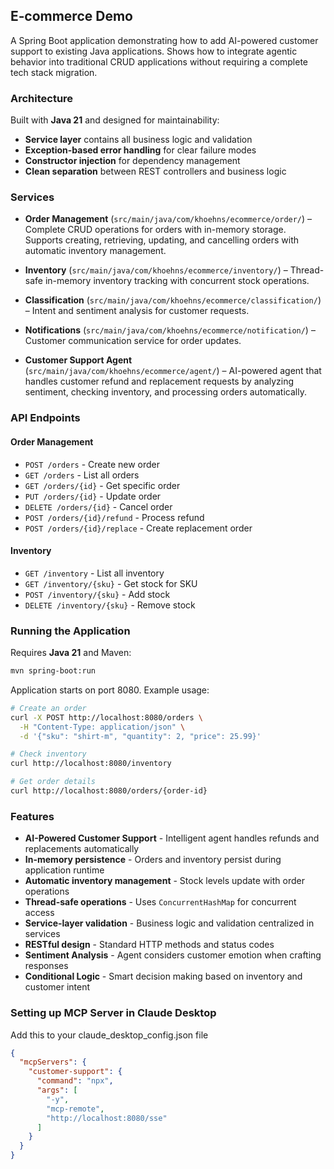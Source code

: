 ## E‑commerce Demo

A Spring Boot application demonstrating how to add AI-powered customer support to existing Java applications. Shows how to integrate agentic behavior into traditional CRUD applications without requiring a complete tech stack migration.

### Architecture

Built with **Java 21** and designed for maintainability:
- **Service layer** contains all business logic and validation
- **Exception-based error handling** for clear failure modes
- **Constructor injection** for dependency management
- **Clean separation** between REST controllers and business logic

### Services

- **Order Management** (`src/main/java/com/khoehns/ecommerce/order/`) – 
  Complete CRUD operations for orders with in-memory storage. Supports creating, retrieving, updating, and cancelling orders with automatic inventory management.

- **Inventory** (`src/main/java/com/khoehns/ecommerce/inventory/`) –
  Thread-safe in-memory inventory tracking with concurrent stock operations.

- **Classification** (`src/main/java/com/khoehns/ecommerce/classification/`) –
  Intent and sentiment analysis for customer requests.

- **Notifications** (`src/main/java/com/khoehns/ecommerce/notification/`) –
  Customer communication service for order updates.

- **Customer Support Agent** (`src/main/java/com/khoehns/ecommerce/agent/`) –
  AI-powered agent that handles customer refund and replacement requests by analyzing sentiment, checking inventory, and processing orders automatically.

### API Endpoints

#### Order Management
- `POST /orders` - Create new order
- `GET /orders` - List all orders  
- `GET /orders/{id}` - Get specific order
- `PUT /orders/{id}` - Update order
- `DELETE /orders/{id}` - Cancel order
- `POST /orders/{id}/refund` - Process refund
- `POST /orders/{id}/replace` - Create replacement order

#### Inventory
- `GET /inventory` - List all inventory
- `GET /inventory/{sku}` - Get stock for SKU
- `POST /inventory/{sku}` - Add stock
- `DELETE /inventory/{sku}` - Remove stock

### Running the Application

Requires **Java 21** and Maven:

```sh
mvn spring-boot:run
```

Application starts on port 8080. Example usage:

```sh
# Create an order
curl -X POST http://localhost:8080/orders \
  -H "Content-Type: application/json" \
  -d '{"sku": "shirt-m", "quantity": 2, "price": 25.99}'

# Check inventory
curl http://localhost:8080/inventory

# Get order details
curl http://localhost:8080/orders/{order-id}
```

### Features

- **AI-Powered Customer Support** - Intelligent agent handles refunds and replacements automatically
- **In-memory persistence** - Orders and inventory persist during application runtime
- **Automatic inventory management** - Stock levels update with order operations
- **Thread-safe operations** - Uses `ConcurrentHashMap` for concurrent access
- **Service-layer validation** - Business logic and validation centralized in services
- **RESTful design** - Standard HTTP methods and status codes
- **Sentiment Analysis** - Agent considers customer emotion when crafting responses
- **Conditional Logic** - Smart decision making based on inventory and customer intent

### Setting up MCP Server in Claude Desktop

Add this to your claude_desktop_config.json file

```json
{
  "mcpServers": {
    "customer-support": {
      "command": "npx",
      "args": [
        "-y",
        "mcp-remote",
        "http://localhost:8080/sse"
      ]
    }
  }
}
```